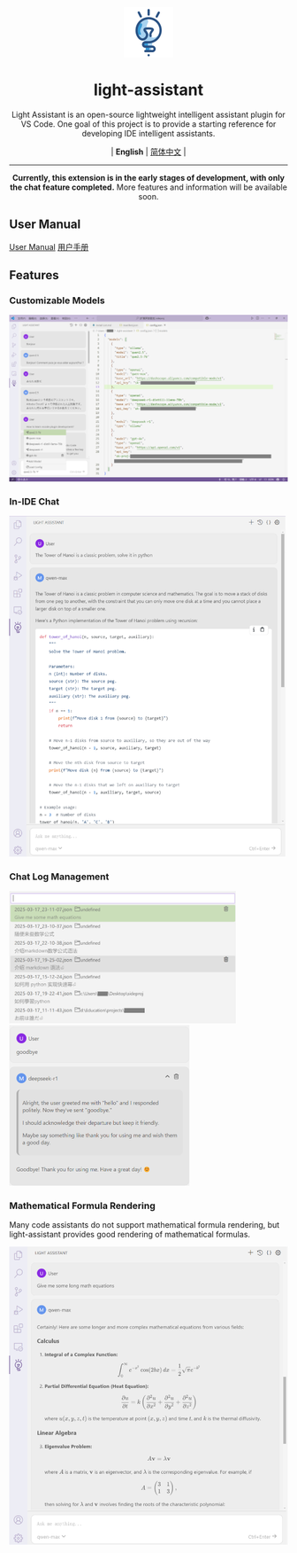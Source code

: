<div align="center" >
    <img src="assets/icon/light-assistant.png" width="90px" height="90px"/>
    <h1 align="center">light-assistant</h1>
    <p>Light Assistant is an open-source lightweight intelligent assistant plugin for VS Code. One goal of this project is to provide a starting reference for developing IDE intelligent assistants.</p>
    <p>
        | <b>English</b> | <a href="https://github.com/HiMeditator/light-assistant/blob/main/docs/README_zh_cn.md">简体中文</a> |
    </p>
</div>

<hr>

<div align="center" >
    <p><b>Currently, this extension is in the early stages of development, with only the chat feature completed.</b> More features and information will be available soon.</p>
</div>

## User Manual

[User Manual](docs/user-manual.md)
[用户手册](docs/user-manual_zh_cn.md)

## Features

### Customizable Models

<img src="docs/img/media/01.png" />

### In-IDE Chat

<img src="docs/img/media/02.png" style="zoom:60%;" />

### Chat Log Management

<img src="docs/img/media/03.png" style="zoom:40%;" />
<img src="docs/img/media/05.png" style="zoom:50%;" />

### Mathematical Formula Rendering

Many code assistants do not support mathematical formula rendering, but light-assistant provides good rendering of mathematical formulas.

<img src="docs/img/media/04.png" style="zoom:80%;" />